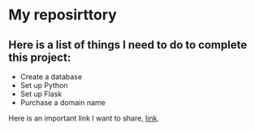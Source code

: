 # My reposirttory

## Here is a list of things I need to do to complete this project:

- Create a database
- Set up Python
- Set up Flask
- Purchase a domain name

Here is an important link I want to share, [link](www.google.com).
